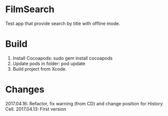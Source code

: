 # FilmSearch
Test app that provide search by title with offline mode.

# Build
1. Install Cocoapods: sudo gem install cocoapods
2. Update pods in folder: pod update
3. Build project from Xcode.

# Changes
2017.04.16: Refactor, fix warning (from CD) and change position for History Cell.
2017.04.13: First version 
